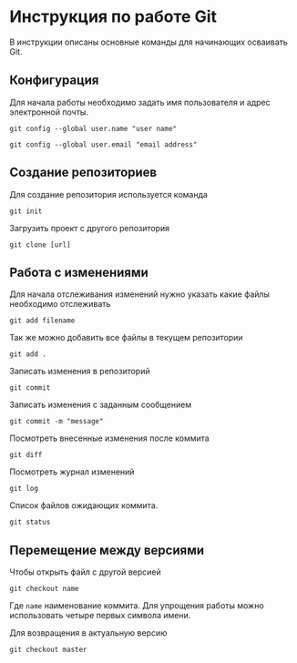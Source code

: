 # **Инструкция по работе Git**

В инструкции описаны основные команды для начинающих осваивать Git.

## **Конфигурация**

Для начала работы необходимо задать имя пользователя и адрес электронной почты.

    git config --global user.name "user name"

    git config --global user.email "email address"

## **Создание репозиториев**

Для создание репозитория используется команда

    git init

Загрузить проект с другого репозитория

    git clone [url]

## **Работа с изменениями**

Для начала отслеживания изменений нужно указать какие файлы необходимо отслеживать

    git add filename

Так же можно добавить все файлы в текущем репозитории

    git add .

Записать изменения в репозиторий

    git commit 

Записать изменения с заданным сообщением

    git commit -m "message"

Посмотреть внесенные изменения после коммита

    git diff

Посмотреть журнал изменений

    git log

Список файлов ожидающих коммита.

    git status

## **Перемещение между версиями**

Чтобы открыть файл с другой версией

    git checkout name

Где `name` наименование коммита. Для упрощения работы можно использовать четыре первых символа имени.

Для возвращения в актуальную версию

    git checkout master


